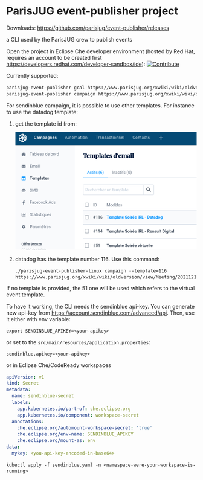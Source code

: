 # ParisJUG event-publisher project

Downloads: https://github.com/parisjug/event-publisher/releases

a CLI used by the ParisJUG crew to publish events

Open the project in Eclipse Che developer environment (hosted by Red Hat, requires an account to be created first https://developers.redhat.com/developer-sandbox/ide): [![Contribute](https://www.eclipse.org/che/factory-contribute.svg)](https://workspaces..openshift.com#https://github.com/parisjug/event-publisher)

Currently supported:
```bash
parisjug-event-publisher gcal https://www.parisjug.org/xwiki/wiki/oldversion/view/Meeting/20201208 # will generate a google calendar url, fetching data from the wiki page in parameter
parisjug-event-publisher campaign https://www.parisjug.org/xwiki/wiki/oldversion/view/Meeting/20201208 # create a sendinblue campaign, fetching data from the wiki page in parameter
```

For sendinblue campaign, it is possible to use other templates.
For instance to use the datadog template: 
1. get the template id from:
   
   ![sendinblue-templates-screenshot.png](sendinblue-templates-screenshot.png)
2. datadog has the template number 116. Use this command:
   ```
   ./parisjug-event-publisher-linux campaign --template=116 https://www.parisjug.org/xwiki/wiki/oldversion/view/Meeting/20211214
   ```
If no template is provided, the 51 one will be used which refers to the virtual event template.

To have it working, the CLI needs the sendinblue api-key. You can generate new api-key from https://account.sendinblue.com/advanced/api.
Then, use it either with env variable:
```
export SENDINBLUE_APIKEY=<your-apikey>
```
or set to the `src/main/resources/application.properties`:
```
sendinblue.apikey=<your-apikey>
```
or in Eclipse Che/CodeReady workspaces

```sendinblue.yaml
apiVersion: v1
kind: Secret
metadata:
  name: sendinblue-secret
  labels:
    app.kubernetes.io/part-of: che.eclipse.org
    app.kubernetes.io/component: workspace-secret
  annotations:
    che.eclipse.org/automount-workspace-secret: 'true'
    che.eclipse.org/env-name: SENDINBLUE_APIKEY
    che.eclipse.org/mount-as: env
data:
  mykey: <you-api-key-encoded-in-base64>
```

```
kubectl apply -f sendinblue.yaml -n <namespace-were-your-workspace-is-running>
```

